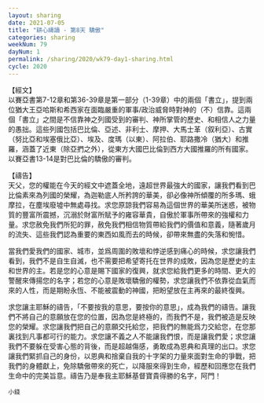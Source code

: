 ```yaml
---
layout: sharing
date: 2021-07-05
title: "耕心禱讀 - 第8天 驕傲"
categories: sharing
weekNum: 79
dayNum: 1
permalink: /sharing/2020/wk79-day1-sharing.html
cycle: 2020
---
```


【經文】  
以賽亞書第7-12章和第36-39章是第一部分（1-39章）中的兩個「書立」，提到兩位猶大王亞哈斯和希西家在面臨嚴重的軍事/政治威脅時對神的（不）信靠。這兩個「書立」之間是不信靠神之列國受到的審判、神所掌管的歷史、和相信人之力量的愚拙。這些列國包括巴比倫、亞述、非利士、摩押、大馬士革（叙利亞）、古實（努比亞和埃塞俄比亞）、埃及、度瑪（以東）、阿拉伯、耶路撒冷（猶大）和推羅，涵蓋了近東（除亞捫之外），從東方大國巴比倫到西方大國推羅的所有國家。以賽亞書13-14是對巴比倫的驕傲的審判。

【禱告】  
天父，您的權能在今天的經文中遮蓋全地，遠超世界最強大的國家，讓我們看到巴比倫素來為列國的榮耀，為迦勒底人所矜誇的華美，卻必像神所傾覆的所多瑪、蛾摩拉，在塵埃廢墟中無處尋找。求您原諒我們容易為這個世界的華美所迷惑，被物質的豐富所震撼，沉溺於財富所賦予的雍容華貴，自傲於軍事所帶來的強權和力量。求您赦免我們所犯的罪，赦免我們相信物質帶給我們的價值和意義，隨著歲月的流失、這些我們認為重要的東西如風而去的時候，卻帶來無盡的失落和惋惜。

當我們愛我們的國家、城市，並爲周圍的敗壞和悖逆感到痛心的時候，求您讓我們看到，我們不是自生自滅，也不需要把希望寄托在世界的成敗，因為您是歷史的主和世界的主。若是您的心意是賜下國家的復興，就求您給我們更多的時間、更大的警醒來傳揚您的名字；若您的心意是敗壞驕傲的權勢，求您讓我們不依靠從血氣而來的人性，而是期盼永恆、不能被震動的神國，把盼望放在主再來的最終復興。

求您讓主耶穌的禱告，「不要按我的意思，要按你的意思」，成為我們的禱告。讓我們不將自己的意願放在您的位置，因為您是終極的，而我們不是，我們被造是反映您的榮耀。求您讓我們把自己的意願交托給您，把我們的無能爲力交給您，在您那裏找到凡事都可行的能力。求您讓不義之人不能讓我們恨，而是讓我們愛；求您讓我們不要躲在受害心態的背後，而是超越傷感，勇敢成為恩典和真理的出口。求您讓我們緊抓自己的身份，以恩典和捨棄自我的十字架的力量來面對生命的爭戰，把我們的身體獻上，免除驕傲帶來的死亡，以降服來得到生命，經歷和回應您在我們生命中的完美旨意。禱告乃是奉我主耶穌基督寶貴得勝的名字，阿門！

`小錢`

